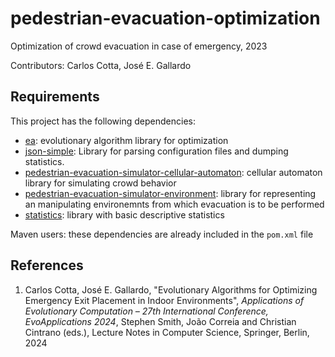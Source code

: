 # pedestrian-evacuation-optimization

Optimization of crowd evacuation in case of emergency, 2023

Contributors: Carlos Cotta, José E. Gallardo

## Requirements

This project has the following dependencies:

* [ea](https://github.com/Bio4Res/ea): evolutionary algorithm library for optimization
* [json-simple](https://cliftonlabs.github.io/json-simple/): Library for parsing configuration files and dumping statistics.
* [pedestrian-evacuation-simulator-cellular-automaton](https://github.com/Bio4Res/pedestrian-evacuation-simulator-cellular-automaton): cellular automaton library for simulating crowd behavior
* [pedestrian-evacuation-simulator-environment](https://github.com/Bio4Res/pedestrian-evacuation-simulator-environment): library for representing an manipulating environemnts from which evacuation is to be performed
* [statistics](https://github.com/Bio4Res/statistics): library with basic descriptive statistics

Maven users: these dependencies are already included in the <code>pom.xml</code> file 

## References

1. Carlos Cotta, José E. Gallardo, "Evolutionary Algorithms for Optimizing Emergency Exit Placement in Indoor Environments", _Applications of Evolutionary Computation – 27th International Conference, EvoApplications 2024_, Stephen Smith, João Correia and Christian Cintrano (eds.), Lecture Notes in Computer Science, Springer, Berlin, 2024 
